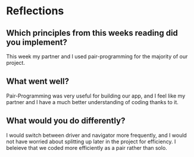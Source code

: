 # Reflections

## Which principles from this weeks reading did you implement?

This week my partner and I used pair-programming for the majority of our project.

## What went well?

Pair-Programming was very useful for building our app, and I feel like my partner and I have a much better understanding of coding thanks to it.

## What would you do differently?

I would switch between driver and navigator more frequently, and I would not have worried about splitting up later in the project for efficiency. I beleieve that we coded more efficiently as a pair rather than solo.